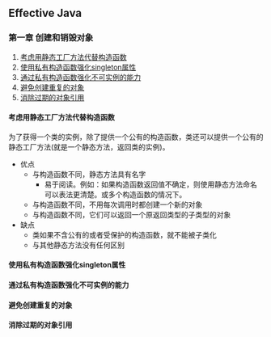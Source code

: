## Effective Java

### 第一章 创建和销毁对象
1. [考虑用静态工厂方法代替构造函数](#考虑用静态工厂方法代替构造函数)
2. [使用私有构造函数强化singleton属性](#使用私有构造函数强化singleton属性)
3. [通过私有构造函数强化不可实例的能力](#通过私有构造函数强化不可实例的能力)
4. [避免创建重复的对象](#避免创建重复的对象)
5. [消除过期的对象引用](#消除过期的对象引用)


#### 考虑用静态工厂方法代替构造函数
为了获得一个类的实例，除了提供一个公有的构造函数，类还可以提供一个公有的静态工厂方法(就是一个静态方法，返回类的实例)。
- 优点
    - 与构造函数不同，静态方法具有名字
        - 易于阅读。例如：如果构造函数返回值不确定，则使用静态方法命名可以表法更清楚。或多个构造函数的情况下。
    - 与构造函数不同，不用每次调用时都创建一个新的对象
    - 与构造函数不同，它们可以返回一个原返回类型的子类型的对象
- 缺点
    - 类如果不含公有的或者受保护的构造函数，就不能被子类化
    - 与其他静态方法没有任何区别
#### 使用私有构造函数强化singleton属性
#### 通过私有构造函数强化不可实例的能力
#### 避免创建重复的对象
#### 消除过期的对象引用
